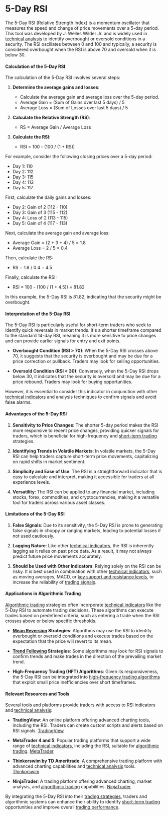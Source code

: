 # 5-Day RSI

The 5-Day RSI (Relative Strength Index) is a momentum oscillator that measures the speed and change of price movements over a 5-day period. This tool was developed by J. Welles Wilder Jr. and is widely used in [technical analysis](../t/technical_analysis.md) to identify overbought or oversold conditions in a security. The RSI oscillates between 0 and 100 and typically, a security is considered overbought when the RSI is above 70 and oversold when it is below 30. 

#### Calculation of the 5-Day RSI

The calculation of the 5-Day RSI involves several steps:

1. **Determine the average gains and losses**: 
   - Calculate the average gain and average loss over the 5-day period.
   - Average Gain = (Sum of Gains over last 5 days) / 5
   - Average Loss = (Sum of Losses over last 5 days) / 5

2. **Calculate the Relative Strength (RS)**:
   - RS = Average Gain / Average Loss

3. **Calculate the RSI**:
   - RSI = 100 - (100 / (1 + RS))

For example, consider the following closing prices over a 5-day period:
- Day 1: 110
- Day 2: 112
- Day 3: 115
- Day 4: 113
- Day 5: 117

First, calculate the daily gains and losses:
- Day 2: Gain of 2 (112 - 110)
- Day 3: Gain of 3 (115 - 112)
- Day 4: Loss of 2 (113 - 115)
- Day 5: Gain of 4 (117 - 113)

Next, calculate the average gain and average loss:
- Average Gain = (2 + 3 + 4) / 5 = 1.8
- Average Loss = 2 / 5 = 0.4

Then, calculate the RS:
- RS = 1.8 / 0.4 = 4.5

Finally, calculate the RSI:
- RSI = 100 - (100 / (1 + 4.5)) = 81.82

In this example, the 5-Day RSI is 81.82, indicating that the security might be overbought.

#### Interpretation of the 5-Day RSI

The 5-Day RSI is particularly useful for short-term traders who seek to identify quick reversals in market trends. It's a shorter timeframe compared to the standard 14-day RSI, meaning it is more sensitive to price changes and can provide earlier signals for entry and exit points. 

- **Overbought Condition (RSI > 70)**: When the 5-Day RSI crosses above 70, it suggests that the security is overbought and may be due for a price correction or pullback. Traders may look for selling opportunities.
 
- **Oversold Condition (RSI < 30)**: Conversely, when the 5-Day RSI drops below 30, it indicates that the security is oversold and may be due for a price rebound. Traders may look for buying opportunities.

However, it is essential to consider this indicator in conjunction with other [technical indicators](../t/technical_indicators.md) and analysis techniques to confirm signals and avoid false alarms.

#### Advantages of the 5-Day RSI

1. **Sensitivity to Price Changes**: The shorter 5-day period makes the RSI more responsive to recent price changes, providing quicker signals for traders, which is beneficial for high-frequency and [short-term trading](../s/short-term_trading.md) strategies.

2. **Identifying Trends in Volatile Markets**: In volatile markets, the 5-Day RSI can help traders capture short-term price movements, capitalizing on rapid shifts in market sentiment.

3. **Simplicity and Ease of Use**: The RSI is a straightforward indicator that is easy to calculate and interpret, making it accessible for traders at all experience levels.

4. **Versatility**: The RSI can be applied to any financial market, including stocks, forex, commodities, and cryptocurrencies, making it a versatile tool for traders across various asset classes.

#### Limitations of the 5-Day RSI

1. **False Signals**: Due to its sensitivity, the 5-Day RSI is prone to generating false signals in choppy or ranging markets, leading to potential losses if not used cautiously.

2. **Lagging Nature**: Like other [technical indicators](../t/technical_indicators.md), the RSI is inherently lagging as it relies on past price data. As a result, it may not always predict future price movements accurately.

3. **Should be Used with Other Indicators**: Relying solely on the RSI can be risky. It is best used in combination with other [technical indicators](../t/technical_indicators.md), such as moving averages, MACD, or [key support and resistance levels](../k/key_support_and_resistance_levels.md), to increase the reliability of [trading signals](../t/trading_signals.md).

#### Applications in Algorithmic Trading

[Algorithmic trading](../a/algorithmic_trading.md) strategies often incorporate [technical indicators](../t/technical_indicators.md) like the 5-Day RSI to automate trading decisions. These algorithms can execute trades based on predefined criteria, such as entering a trade when the RSI crosses above or below specific thresholds.

- **[Mean Reversion](../m/mean_reversion.md) Strategies**: Algorithms may use the RSI to identify overbought or oversold conditions and execute trades based on the expectation that the price will revert to its mean.

- **[Trend Following](../t/trend_following.md) Strategies**: Some algorithms may look for RSI signals to confirm trends and make trades in the direction of the prevailing market trend.

- **High-Frequency Trading (HFT) Algorithms**: Given its responsiveness, the 5-Day RSI can be integrated into [high-frequency trading algorithms](../h/high-frequency_trading_algorithms.md) that exploit small price inefficiencies over short timeframes.

#### Relevant Resources and Tools

Several tools and platforms provide traders with access to RSI indicators and [technical analysis](../t/technical_analysis.md):

- **TradingView**: An online platform offering advanced charting tools, including the RSI. Traders can create custom scripts and alerts based on RSI signals. [TradingView](https://www.tradingview.com/)

- **MetaTrader 4 and 5**: Popular trading platforms that support a wide range of [technical indicators](../t/technical_indicators.md), including the RSI, suitable for [algorithmic trading](../a/algorithmic_trading.md). [MetaTrader](https://www.metatrader4.com/)

- **Thinkorswim by TD Ameritrade**: A comprehensive trading platform with advanced charting capabilities and [technical analysis](../t/technical_analysis.md) tools. [Thinkorswim](https://www.tdameritrade.com/tools-and-platforms/thinkorswim.page)

- **NinjaTrader**: A trading platform offering advanced charting, market analysis, and [algorithmic trading](../a/algorithmic_trading.md) capabilities. [NinjaTrader](https://ninjatrader.com/)

By integrating the 5-Day RSI into their [trading strategies](../t/trading_strategies.md), traders and algorithmic systems can enhance their ability to identify [short-term trading](../s/short-term_trading.md) opportunities and improve overall [trading performance](../t/trading_performance.md).